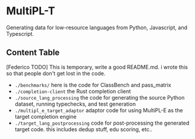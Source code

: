 # MultiPL-T
Generating data for low-resource languages from Python, Javascript, and Typescript. 

## Content Table
[Federico TODO] This is temporary, write a good README.md. i wrote this so that people don't get lost in the code.
- `./benchmarks/` here is the code for ClassBench and pass_matrix
- `./completion-client` the Rust completion client
- `./source_lang_processing` the code for generating the source Python dataset, running typechecks, and test generation
- `./multipl_e_target_adaptor` adaptor code for using MultiPL-E as the target completion engine
- `./target_lang_postprocessing` code for post-processing the generated target code. this includes dedup stuff, edu scoring, etc..
